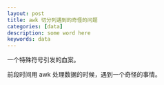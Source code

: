 ```yaml
---
layout: post
title: awk 切分列遇到的奇怪的问题
categories: [data]
description: some word here
keywords: data
---
```


一个特殊符号引发的血案。


前段时间用 awk 处理数据的时候，遇到一个奇怪的事情。


